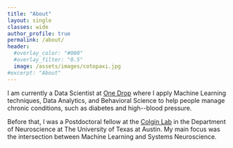 ```yaml
---
title: "About"
layout: single
classes: wide
author_profile: true
permalink: /about/
header:
  #overlay_color: "#000"
  #overlay_filter: "0.5"
  image: /assets/images/cotopaxi.jpg
#excerpt: "About"
---
```


I am currently a Data Scientist at [One Drop](https://onedrop.today) where I apply Machine Learning techniques, Data Analytics, and Behavioral Science to help people manage chronic conditions, such as diabetes and high--blood pressure.

Before that, I was a Postdoctoral fellow at the [Colgin Lab](https://clm.utexas.edu/lclab/) in the Department of Neuroscience at The University of Texas at Austin. My main focus was the intersection between Machine Learning and Systems Neuroscience.